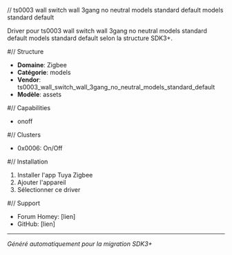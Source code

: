 // ts0003 wall switch wall 3gang no neutral models standard default models standard default

Driver pour ts0003 wall switch wall 3gang no neutral models standard default models standard default selon la structure SDK3+.

#// Structure
- **Domaine**: Zigbee
- **Catégorie**: models
- **Vendor**: ts0003_wall_switch_wall_3gang_no_neutral_models_standard_default
- **Modèle**: assets

#// Capabilities
- onoff

#// Clusters
- 0x0006: On/Off

#// Installation
1. Installer l'app Tuya Zigbee
2. Ajouter l'appareil
3. Sélectionner ce driver

#// Support
- Forum Homey: [lien]
- GitHub: [lien]

---
*Généré automatiquement pour la migration SDK3+*